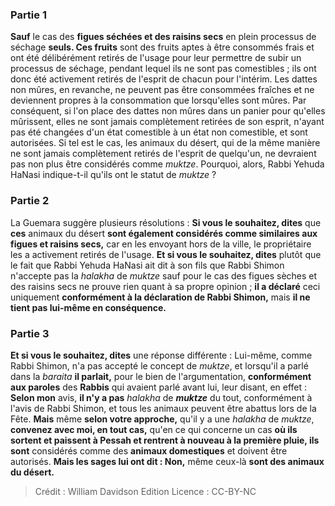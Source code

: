 
### Partie 1
<b>Sauf</b> le cas des <b>figues séchées et des raisins secs</b> en plein processus de séchage <b>seuls. Ces fruits</b> sont des fruits aptes à être consommés frais et ont été délibérément retirés de l'usage pour leur permettre de subir un processus de séchage, pendant lequel ils ne sont pas comestibles ; ils ont donc été activement retirés de l'esprit de chacun pour l'intérim. Les dattes non mûres, en revanche, ne peuvent pas être consommées fraîches et ne deviennent propres à la consommation que lorsqu'elles sont mûres. Par conséquent, si l'on place des dattes non mûres dans un panier pour qu'elles mûrissent, elles ne sont jamais complètement retirées de son esprit, n'ayant pas été changées d'un état comestible à un état non comestible, et sont autorisées. Si tel est le cas, les animaux du désert, qui de la même manière ne sont jamais complètement retirés de l'esprit de quelqu'un, ne devraient pas non plus être considérés comme <i>muktze</i>. Pourquoi, alors, Rabbi Yehuda HaNasi indique-t-il qu'ils ont le statut de <i>muktze</i> ?

### Partie 2
La Guemara suggère plusieurs résolutions : <b>Si vous le souhaitez, dites</b> que <b>ces</b> animaux du désert <b>sont également considérés comme similaires aux figues et raisins secs,</b> car en les envoyant hors de la ville, le propriétaire les a activement retirés de l'usage. <b>Et si vous le souhaitez, dites</b> plutôt que le fait que Rabbi Yehuda HaNasi ait dit à son fils que Rabbi Shimon n'accepte pas la <i>halakha</i> de <i>muktze</i> sauf pour le cas des figues sèches et des raisins secs ne prouve rien quant à sa propre opinion ; <b>il a déclaré</b> ceci uniquement <b>conformément à la déclaration de Rabbi Shimon,</b> mais <b>il ne tient pas lui-même en conséquence.</b>

### Partie 3
<b>Et si vous le souhaitez, dites</b> une réponse différente : Lui-même, comme Rabbi Shimon, n'a pas accepté le concept de <i>muktze</i>, et lorsqu'il a parlé dans la <i>baraita</i> <b>il parlait,</b> pour le bien de l'argumentation, <b>conformément aux paroles</b> des <b>Rabbis</b> qui avaient parlé avant lui, leur disant, en effet : <b>Selon mon</b> avis, <b>il n'y a pas</b> <i>halakha</i> de <b><i>muktze</i></b> du tout, conformément à l'avis de Rabbi Shimon, et tous les animaux peuvent être abattus lors de la Fête. <b>Mais</b> même <b>selon votre approche,</b> qu'il y a une <i>halakha</i> de <i>muktze</i>, <b>convenez avec moi, en tout cas,</b> qu'en ce qui concerne un cas <b>où ils sortent et paissent à Pessah et rentrent à nouveau à la première pluie, ils sont</b> considérés comme des <b>animaux domestiques</b> et doivent être autorisés. <b>Mais les sages lui ont dit : Non,</b> même ceux-là <b>sont des animaux du désert.</b>

>Crédit : William Davidson Edition
>Licence : CC-BY-NC